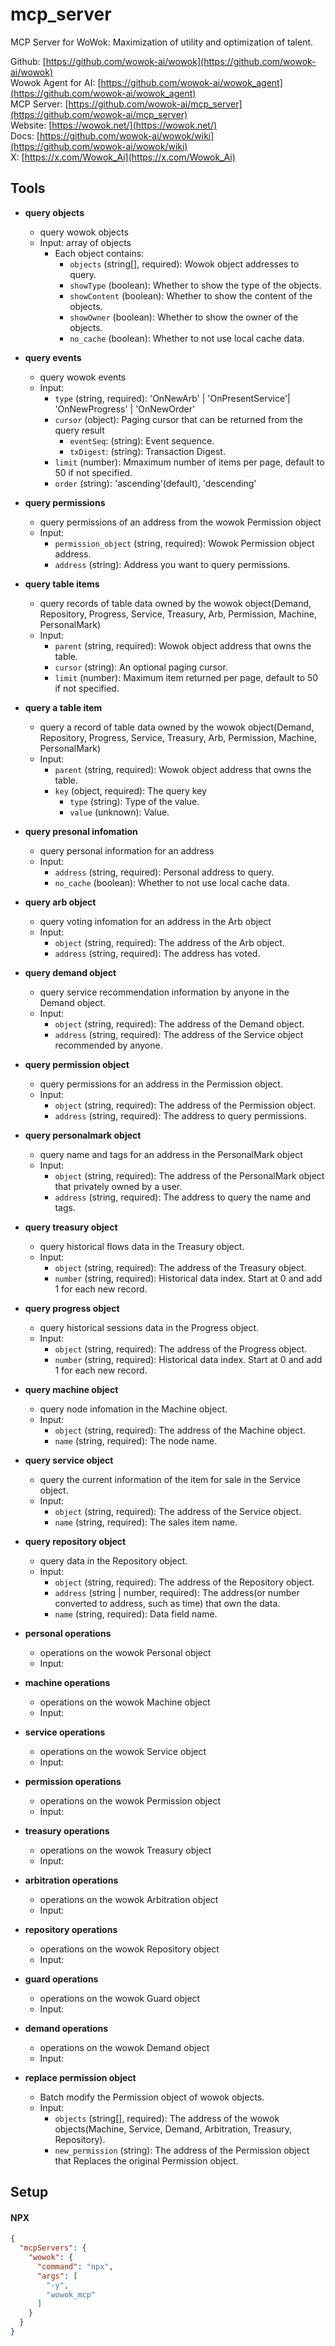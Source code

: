 # mcp_server
MCP Server for WoWok:  ‌Maximization of utility and optimization of talent.

Github: [https://github.com/wowok-ai/wowok](https://github.com/wowok-ai/wowok)   
Wowok Agent for AI: [https://github.com/wowok-ai/wowok_agent](https://github.com/wowok-ai/wowok_agent)   
MCP Server: [https://github.com/wowok-ai/mcp_server](https://github.com/wowok-ai/mcp_server)   
Website: [https://wowok.net/](https://wowok.net/)   
Docs: [https://github.com/wowok-ai/wowok/wiki](https://github.com/wowok-ai/wowok/wiki)   
X: [https://x.com/Wowok_Ai](https://x.com/Wowok_Ai)

## Tools
- **query objects**
  - query wowok objects
  - Input: array of objects
    - Each object contains:
      - `objects` (string[], required): Wowok object addresses to query.
      - `showType` (boolean): Whether to show the type of the objects.
      - `showContent` (boolean): Whether to show the content of the objects.
      - `showOwner` (boolean): Whether to show the owner of the objects.
      - `no_cache` (boolean): Whether to not use local cache data.

- **query events**
  - query wowok events
  - Input: 
      - `type` (string, required): 'OnNewArb' | 'OnPresentService'| 'OnNewProgress' | 'OnNewOrder'
      - `cursor` (object): Paging cursor that can be returned from the query result
        - `eventSeq`: (string): Event sequence.
        - `txDigest`: (string): Transaction Digest.
      - `limit` (number): Mmaximum number of items per page, default to 50 if not specified.
      - `order` (string): 'ascending'(default), 'descending'

- **query permissions**
  - query permissions of an address from the wowok Permission object
  - Input: 
      - `permission_object` (string, required): Wowok Permission object address.
      - `address` (string): Address you want to query permissions.


- **query table items**
  - query records of table data owned by the wowok object(Demand, Repository, Progress, Service, Treasury, Arb, Permission, Machine, PersonalMark)
  - Input: 
      - `parent` (string, required): Wowok object address that owns the table.
      - `cursor` (string): An optional paging cursor. 
      - `limit` (number): Maximum item returned per page, default to 50 if not specified.

- **query a table item**  
  - query a record of table data owned by the wowok object(Demand, Repository, Progress, Service, Treasury, Arb, Permission, Machine, PersonalMark)  
  - Input:  
      - `parent` (string, required): Wowok object address that owns the table. 
      - `key` (object, required): The query key 
        - `type` (string): Type of the value. 
        - `value` (unknown): Value.  

- **query presonal infomation**  
  - query personal information for an address   
  - Input:   
      - `address` (string, required): Personal address to query.   
      - `no_cache` (boolean): Whether to not use local cache data.  

- **query arb object** 
  - query voting infomation for an address in the Arb object  
  - Input:  
      - `object` (string, required): The address of the Arb object.   
      - `address` (string, required): The address has voted.  

- **query demand object**    
  - query service recommendation information by anyone in the Demand object.  
  - Input: 
      - `object` (string, required): The address of the Demand object.
      - `address` (string, required): The address of the Service object recommended by anyone.   

- **query permission object**   
  - query permissions for an address in the Permission object.  
  - Input: 
      - `object` (string, required): The address of the Permission object.  
      - `address` (string, required): The address to query permissions.  

- **query personalmark object**
  - query name and tags for an address in the PersonalMark object
  - Input: 
      - `object` (string, required): The address of the PersonalMark object that privately owned by a user.
      - `address` (string, required): The address to query the name and tags.

- **query treasury object**
  - query historical flows data in the Treasury object.  
  - Input: 
      - `object` (string, required): The address of the Treasury object.
      - `number` (string, required): Historical data index. Start at 0 and add 1 for each new record.
- **query progress object**
  - query historical sessions data in the Progress object.
  - Input: 
      - `object` (string, required): The address of the Progress object.
      - `number` (string, required): Historical data index. Start at 0 and add 1 for each new record.

- **query machine object**
  - query node infomation in the Machine object.
  - Input: 
      - `object` (string, required): The address of the Machine object.
      - `name` (string, required): The node name.

- **query service object**
  - query the current information of the item for sale in the Service object.
  - Input: 
      - `object` (string, required): The address of the Service object.
      - `name` (string, required): The sales item name.

- **query repository object**
  - query data in the Repository object.
  - Input: 
      - `object` (string, required): The address of the Repository object.
      - `address` (string | number, required): The address(or number converted to address, such as time) that own the data.
      - `name` (string, required): Data field name.
      
- **personal operations**
  - operations on the wowok Personal object
  - Input: 


- **machine operations**
  - operations on the wowok Machine object
  - Input: 

- **service operations**
  - operations on the wowok Service object
  - Input: 

- **permission operations**
  - operations on the wowok Permission object
  - Input: 

- **treasury operations**
  - operations on the wowok Treasury object
  - Input: 

- **arbitration operations**
  - operations on the wowok Arbitration object
  - Input: 

- **repository operations**
  - operations on the wowok Repository object
  - Input: 

- **guard operations**
  - operations on the wowok Guard object
  - Input: 

- **demand operations**
  - operations on the wowok Demand object
  - Input: 

- **replace permission object**
  - Batch modify the Permission object of wowok objects.
  - Input: 
      - `objects` (string[], required): The address of the wowok objects(Machine,  Service, Demand, Arbitration, Treasury, Repository).
      - `new_permission` (string): The address of the Permission object that Replaces the original Permission object.

## Setup

#### NPX
```json
{
  "mcpServers": {
    "wowok": {
      "command": "npx",
      "args": [
        "-y",
        "wowok_mcp"
      ]
    }
  }
}
```